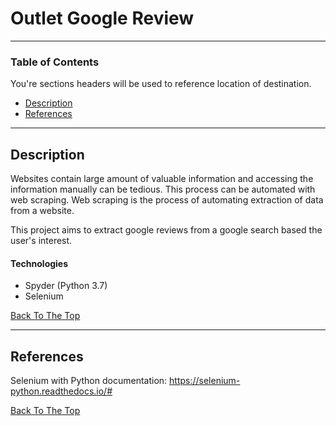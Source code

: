 # Outlet Google Review

---

### Table of Contents
You're sections headers will be used to reference location of destination.

- [Description](#description)
- [References](#references)

---

## Description
 
Websites contain large amount of valuable information and accessing the information manually can be tedious. This process can be automated with web scraping. Web scraping is the process of automating extraction of data from a website. 

This project aims to extract google reviews from a google search based the user's interest. 

#### Technologies

- Spyder (Python 3.7)
- Selenium 

[Back To The Top](#outlet-google-reviews)

---

## References

Selenium with Python documentation: <https://selenium-python.readthedocs.io/#>

[Back To The Top](#outlet-google-reviews)
